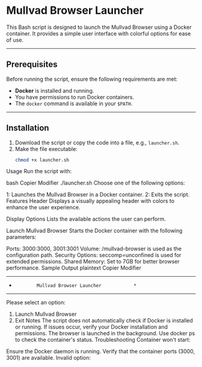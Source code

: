 # Mullvad Browser Launcher

This Bash script is designed to launch the Mullvad Browser using a Docker container. It provides a simple user interface with colorful options for ease of use.

---

## Prerequisites

Before running the script, ensure the following requirements are met:

- **Docker** is installed and running.
- You have permissions to run Docker containers.
- The `docker` command is available in your `$PATH`.

---

## Installation

1. Download the script or copy the code into a file, e.g., `launcher.sh`.
2. Make the file executable:
   ```bash
   chmod +x launcher.sh
Usage
Run the script with:

bash
Copier
Modifier
./launcher.sh
Choose one of the following options:

1: Launches the Mullvad Browser in a Docker container.
2: Exits the script.
Features
Header
Displays a visually appealing header with colors to enhance the user experience.

Display Options
Lists the available actions the user can perform.

Launch Mullvad Browser
Starts the Docker container with the following parameters:

Ports: 3000:3000, 3001:3001
Volume: /mullvad-browser is used as the configuration path.
Security Options: seccomp=unconfined is used for extended permissions.
Shared Memory: Set to 7GB for better browser performance.
Sample Output
plaintext
Copier
Modifier
***************************************************
*             Mullvad Browser Launcher            *
***************************************************

Please select an option:
1. Launch Mullvad Browser
2. Exit
Notes
The script does not automatically check if Docker is installed or running. If issues occur, verify your Docker installation and permissions.
The browser is launched in the background. Use docker ps to check the container's status.
Troubleshooting
Container won't start:

Ensure the Docker daemon is running.
Verify that the container ports (3000, 3001) are available.
Invalid option:

